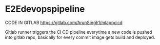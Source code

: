 # E2Edevopspipeline

CODE IN GITLAB
https://gitlab.com/ArunSingh1/mlappcicd

Gitlab runner triggers the CI CD pipeline everytime a new code is pushed into gitlab repo, basically for every commit image gets build and deployed.
